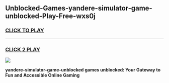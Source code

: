 
## Unblocked-Games-yandere-simulator-game-unblocked-Play-Free-wxs0j
<h3>
<a href="https://premium76.site?title=yandere-simulator-game-unblocked&ref=10A">CLICK TO PLAY</a></h3>
<hr>

<h3>
<a href="https://premium76.site?title=yandere-simulator-game-unblocked&ref=10A">CLICK 2 PLAY</a>
  
</h3>

<a href="https://premium76.site?title=yandere-simulator-game-unblocked&ref=10A"><img src="https://clearcache.store/games.png"></a>


**yandere-simulator-game-unblocked games unblocked: Your Gateway to Fun and Accessible Online Gaming**
